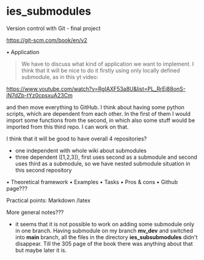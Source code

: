 # ies_submodules
Version control with Git - final project

https://git-scm.com/book/en/v2

• Application

  > We have to discuss what kind of application we want to implement. I think that it will be nice to do it firstly using only locally defined submodule, as in this yt video:

  https://www.youtube.com/watch?v=RgIAXF53a8U&list=PL_RrEj88onS-jN7dZb-tYz0cpsxuA23Cm

  and then move everything to GitHub. I think about having some python scripts, which are dependent from each other. In the first of them I would import some functions from the second, in which also some stuff would be imported from this third repo. I can work on that.

  I think that it will be good to have overall 4 repositories?

  - one independent with whole wiki about submodules
  - three dependent ([1,2,3]), first uses second as a submodule and second uses third as a submodule, so we have nested submodule situation in this second repository

• Theoretical framework
• Examples
• Tasks
• Pros & cons
• Github page???


Practical points:
Markdown /latex

More general notes???

- it seems that it is not possible to work on adding some submodule only in one branch. Having submodule on my branch **mv_dev** and switched into **main** branch, all the files in the directory **ies_subsubmodules** didn't disappear. Till the 305 page of the book there was anything about that but maybe later it is.
